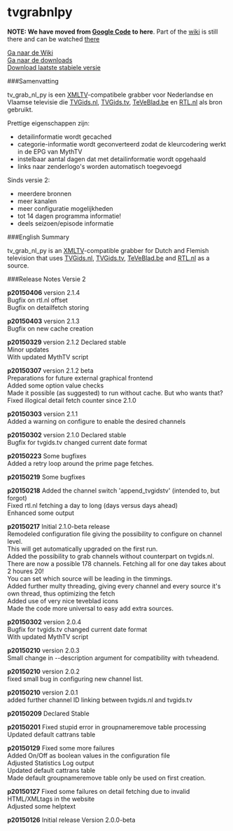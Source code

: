 # tvgrabnlpy
**NOTE: We have moved from [Google Code](https://code.google.com/p/tvgrabnlpy/) to here**. Part of the [wiki](https://code.google.com/p/tvgrabnlpy/w/list) is still there and can be watched [there](https://code.google.com/p/tvgrabnlpy/w/list)

[Ga naar de Wiki](https://github.com/tvgrabbers/tvgrabnlpy/wiki)  
[Ga naar de downloads](https://github.com/tvgrabbers/tvgrabnlpy/releases)  
[Download laatste stabiele versie](https://github.com/tvgrabbers/tvgrabnlpy/releases/latest)  

###Samenvatting

tv_grab_nl_py is een [XMLTV](http://xmltv.org)-compatibele grabber voor Nederlandse en Vlaamse televisie die [TVGids.nl](http://www.tvgids.nl), [TVGids.tv](http://www.tvgids.tv), [TeVeBlad.be](http://www.teveblad.be) en [RTL.nl](http://www.rtl.nl) als bron gebruikt.

Prettige eigenschappen zijn:
  * detailinformatie wordt gecached
  * categorie-informatie wordt geconverteerd zodat de kleurcodering werkt in de EPG van MythTV
  * instelbaar aantal dagen dat met detailinformatie wordt opgehaald
  * links naar zenderlogo's worden automatisch toegevoegd

Sinds versie 2:
  * meerdere bronnen
  * meer kanalen
  * meer configuratie mogelijkheden
  * tot 14 dagen programma informatie!
  * deels seizoen/episode informatie

###English Summary

tv_grab_nl_py is an [XMLTV](http://xmltv.org)-compatible grabber for Dutch and Flemish television that uses [TVGids.nl](http://www.tvgids.nl), [TVGids.tv](http://www.tvgids.tv), [TeVeBlad.be](http://www.teveblad.be) and [RTL.nl](http://www.rtl.nl) as a source.

###Release Notes Versie 2

**p20150406**   version 2.1.4  
            Bugfix on rtl.nl offset  
            Bugfix on detailfetch storing

**p20150403**   version 2.1.3  
            Bugfix on new cache creation

**p20150329**   version 2.1.2 Declared stable  
            Minor updates  
            With updated MythTV script

**p20150307**   version 2.1.2 beta  
            Preparations for future external graphical frontend  
            Added some option value checks  
            Made it possible (as suggested) to run without cache. But who wants that?  
            Fixed illogical detail fetch counter since 2.1.0  

**p20150303**   version 2.1.1  
            Added a warning on configure to enable the desired channels

**p20150302**   version 2.1.0 Declared stable  
            Bugfix for tvgids.tv changed current date format

**p20150223**   Some bugfixes  
            Added a retry loop around the prime page fetches.

**p20150219**   Some bugfixes

**p20150218**   Added the channel switch 'append_tvgidstv' (intended to, but forgot)  
            Fixed rtl.nl fetching a day to long (days versus days ahead)  
            Enhanced some output  

**p20150217**   Initial 2.1.0-beta release  
            Remodeled  configuration file giving the possibility to configure on channel level.  
            This will get automatically upgraded on the first run.  
            Added the possibility to grab channels without counterpart on tvgids.nl.  
            There are now a possible 178 channels. Fetching all for one day takes about 2 houres 20!  
            You can set which source will be leading in the timmings.  
            Added further multy threading, giving every channel and every source it's own thread, thus optimizing the fetch  
            Added use of very nice teveblad icons  
            Made the code more universal to easy add extra sources.

**p20150302**   version 2.0.4  
            Bugfix for tvgids.tv changed current date format  
            With updated MythTV script

**p20150210**   version 2.0.3  
            Small change in --description argument for compatibility with tvheadend.

**p20150210**   version 2.0.2  
            fixed small bug in configuring new channel list.

**p20150210**   version 2.0.1  
            added further channel ID linking between tvgids.nl and tvgids.tv

**p20150209**   Declared Stable

**p20150201**   Fixed stupid error in groupnameremove table processing  
            Updated default cattrans table

**p20150129**   Fixed some more failures  
            Added On/Off as boolean values in the configuration file  
            Adjusted Statistics Log output  
            Updated default cattrans table  
            Made default groupnameremove table only be used on first creation.

**p20150127**   Fixed some failures on detail fetching due to invalid HTML/XMLtags in the website  
            Adjusted some helptext

**p20150126**   Initial release Version 2.0.0-beta
